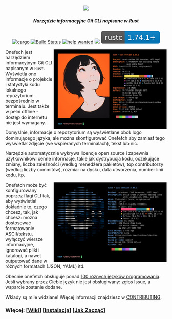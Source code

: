 <h3 align="center"><img src="../assets/onefetch.svg" height="130px"></h3>

<h5 align="center">Narzędzie informacyjne Git CLI napisane w Rust</h5>

<p align="center">
	<a href="https://crates.io/crates/onefetch"><img src="https://img.shields.io/crates/v/onefetch.svg" alt="cargo"></a>
	<a href="https://github.com/o2sh/onefetch/actions"><img src="https://github.com/o2sh/onefetch/workflows/CI/badge.svg" alt="Build Status"></a>
  <a href="https://github.com/o2sh/onefetch/issues?q=is%3Aissue+is%3Aopen+label%3A%22help+wanted%22"><img src="https://img.shields.io/github/issues/o2sh/onefetch/help%20wanted?color=green" alt="help wanted"></a>
	<a href="../LICENSE.md"><img src="https://img.shields.io/badge/license-MIT-blue.svg"></a>
	<img src="../assets/msrv-badge.svg">
</p>

<img src="../assets/screenshot-1.png" align="right" height="250px">

Onefech jest narzędziem informacyjnym Git CLI napisanym w `Rust`. Wyświetla ono informacje o projekcie i statystyki kodu lokalnego repozytorium bezpośrednio w terminalu. Jest także w pełni offline - dostęp do internetu nie jest wymagany.

Domyślnie, informacje o repozytorium są wyświetlane obok logo dominującego języka, ale można skonfigurować Onefetch aby zamiast tego wyświetlał zdjęcie (we wspieranych terminalach), tekst lub nic.

Narzędzie automatycznie wykrywa licencje open source i zapewnia użytkownikowi cenne informacje, takie jak dystrybucja kodu, oczekujące zmiany, liczba zależności (według menedżera pakietów), top contributorzy (według liczby commitów), rozmiar na dysku, data utworzenia, number linii kodu, itp.

<img src="../assets/screenshot-2.png" align="right" height="250px">

Onefetch może być konfigurowany poprzez flagi CLI tak, aby wyświetlał dokładnie to, czego chcesz, tak, jak chcesz: można dostosować formatowanie ASCII/tekstu, wyłączyć wiersze informacyjne, ignorować pliki i katalogi, a nawet outputować dane w różnych formatach (JSON, YAML) itd.

Obecnie onefetch obsługuje ponad [100 różnych języków programowania](https://onefetch.dev). Jeśli wybrany przez Ciebie język nie jest obsługiwany: zgłoś Issue, a wsparcie zostanie dodane.

Wkłady są mile widziane! Więcej informacji znajdziesz w [CONTRIBUTING](../CONTRIBUTING.md).

### Więcej: \[[Wiki](https://github.com/o2sh/onefetch/wiki)\] \[[Instalacja](https://github.com/o2sh/onefetch/wiki/Installation)\] \[[Jak Zacząć](https://github.com/o2sh/onefetch/wiki/getting-started)\]
